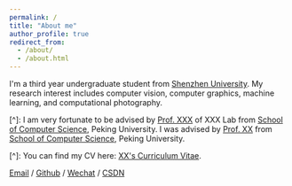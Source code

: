```yaml
---
permalink: /
title: "About me"
author_profile: true
redirect_from: 
  - /about/
  - /about.html
---
```


I'm a third year undergraduate student from [Shenzhen University](https://www.szu.edu.cn/). My research interest includes computer vision, computer graphics, machine learning, and computational photography.

[^]:  I am very fortunate to be advised by [Prof. XXX](https://www.XXX.com/) of XXX Lab from [School of Computer Science](https://cs.pku.edu.cn/), Peking University. I was advised by [Prof. XX](https://XXX.pku.edu.cn/) from [School of Computer Science](https://cs.pku.edu.cn/), Peking University.

[^]:  You can find my CV here: [XX's Curriculum Vitae](../assets/Curriculum_Vitae.pdf).

[Email](1147975692@qq.com) / [Github](https://github.com/Rechardluxry) / [Wechat](../images/wechat.png) / [CSDN](https://blog.csdn.net/m0_66461274?spm=1010.2135.3001.5343)










